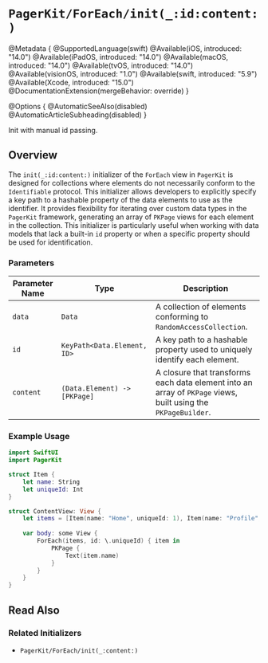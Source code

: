 # ``PagerKit/ForEach/init(_:id:content:)``

@Metadata {
    @SupportedLanguage(swift)
    @Available(iOS, introduced: "14.0")
    @Available(iPadOS, introduced: "14.0")
    @Available(macOS, introduced: "14.0")
    @Available(tvOS, introduced: "14.0")
    @Available(visionOS, introduced: "1.0")
    @Available(swift, introduced: "5.9")
    @Available(Xcode, introduced: "15.0")
    @DocumentationExtension(mergeBehavior: override)
}

@Options {
    @AutomaticSeeAlso(disabled)
    @AutomaticArticleSubheading(disabled)
}


Init with manual id passing.

## Overview

The `init(_:id:content:)` initializer of the ``ForEach`` view in `PagerKit` is designed for collections where elements do not necessarily conform to the `Identifiable` protocol. This initializer allows developers to explicitly specify a key path to a hashable property of the data elements to use as the identifier. It provides flexibility for iterating over custom data types in the `PagerKit` framework, generating an array of `PKPage` views for each element in the collection. This initializer is particularly useful when working with data models that lack a built-in `id` property or when a specific property should be used for identification.

### Parameters
| Parameter Name | Type | Description |
|----------------|------|-------------|
| `data` | `Data` | A collection of elements conforming to `RandomAccessCollection`. |
| `id` | `KeyPath<Data.Element, ID>` | A key path to a hashable property used to uniquely identify each element. |
| `content` | `(Data.Element) -> [PKPage]` | A closure that transforms each data element into an array of ``PKPage`` views, built using the ``PKPageBuilder``. |

### Example Usage
```swift
import SwiftUI
import PagerKit

struct Item {
    let name: String
    let uniqueId: Int
}

struct ContentView: View {
    let items = [Item(name: "Home", uniqueId: 1), Item(name: "Profile", uniqueId: 2), Item(name: "Settings", uniqueId: 3)]
    
    var body: some View {
        ForEach(items, id: \.uniqueId) { item in
            PKPage {
                Text(item.name)
            }
        }
    }
}
```

## Read Also

### Related Initializers
- ``PagerKit/ForEach/init(_:content:)``
